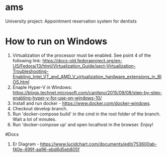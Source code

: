 # ams
University project: Appointment reservation system for dentists


# How to run on Windows
1. Virtualization of the processor must be enabled. See point 4 of the following link: https://docs-old.fedoraproject.org/en-US/Fedora/13/html/Virtualization_Guide/sect-Virtualization-Troubleshooting-Enabling_Intel_VT_and_AMD_V_virtualization_hardware_extensions_in_BIOS.html
2. Enaple Hyper-V in Windows: https://blogs.technet.microsoft.com/canitpro/2015/09/08/step-by-step-enabling-hyper-v-for-use-on-windows-10/
3. Install and run docker - https://www.docker.com/docker-windows.
4. Checkout develop branch.
5. Run 'docker-compose build' in the cmd in the root folder of the branch. Wait a lot of minutes.
6. Run 'docker-compose up' and open localhost in the browser. Enjoy!


#Docs
1. Er Diagram - https://www.lucidchart.com/documents/edit/753600ab-f40e-499f-aa96-ebd6d5eb805f
